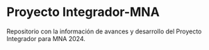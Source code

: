 # Proyecto Integrador-MNA
Repositorio con la información de avances y desarrollo del Proyecto Integrador para MNA 2024.
